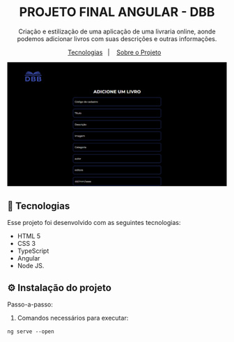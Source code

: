 <h1 align="center">PROJETO FINAL ANGULAR - DBB</h1>

<p align="center">
  Criação e estilização de uma aplicação de uma livraria online, aonde podemos adicionar livros com suas descrições e outras informações.<br/>
</p>

<p align="center">
  <a href="#-tecnologias">Tecnologias</a>&nbsp;&nbsp;&nbsp;|&nbsp;&nbsp;&nbsp;
  <a href="#-sobre-o-projeto">Sobre o Projeto</a>&nbsp;&nbsp;&nbsp;
</p>

<p align="center">
  <img alt="imagem do site pronto" src="./src/assets/DBB.png">
</p>

## 🚀 Tecnologias

Esse projeto foi desenvolvido com as seguintes tecnologias:

- HTML 5
- CSS 3
- TypeScript
- Angular
- Node JS.

## ⚙️ Instalação do projeto

Passo-a-passo:

1. Comandos necessários para executar:

```
ng serve --open
```